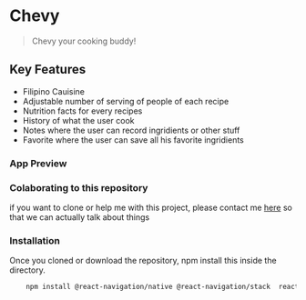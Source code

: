 # Chevy

> Chevy your cooking buddy! 

## Key Features
- Filipino Cauisine 
- Adjustable number of serving of people of each recipe 
- Nutrition facts for every recipes
- History of what the user cook
- Notes where the user can record ingridients or other stuff
- Favorite where the user can save all his favorite ingridients

### App Preview


### Colaborating to this repository
if you want to clone or help me with this project, please contact me [here](https://www.facebook.com/ecovillaraza3/) so that we can actually talk about things

### Installation
Once you cloned or download the repository, npm install this inside the directory.
```sh
    npm install @react-navigation/native @react-navigation/stack  react-native-reanimated react-native-gesture-handler react-native-screens react-native-safe-area-context @react-native-community/masked-view @react-navigation/bottom-tabs expo-sqlite expo-font moment
```
